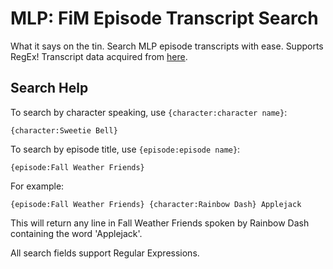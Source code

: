 # MLP: FiM Episode Transcript Search

What it says on the tin. Search MLP episode transcripts with ease. Supports RegEx! Transcript data acquired from [here](https://www.kaggle.com/jwiens/my-little-pony-friendship-is-magic-episode-data/version/1).

## Search Help

To search by character speaking, use `{character:character name}`:

```
{character:Sweetie Bell}
```

To search by episode title, use `{episode:episode name}`:

```
{episode:Fall Weather Friends}
```

For example:
```
{episode:Fall Weather Friends} {character:Rainbow Dash} Applejack
```
This will return any line in Fall Weather Friends spoken by Rainbow Dash containing the word 'Applejack'.

All search fields support Regular Expressions.